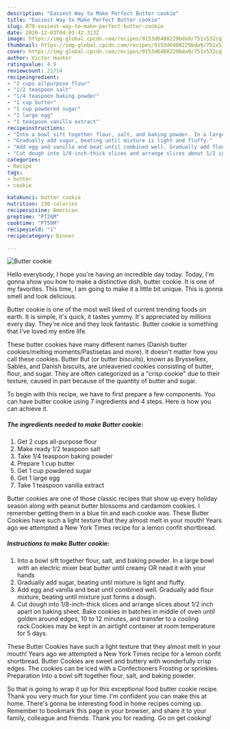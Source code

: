 ```yaml
---
description: "Easiest Way to Make Perfect Butter cookie"
title: "Easiest Way to Make Perfect Butter cookie"
slug: 879-easiest-way-to-make-perfect-butter-cookie
date: 2020-12-03T04:03:42.313Z
image: https://img-global.cpcdn.com/recipes/9153d6488229bda9/751x532cq70/butter-cookie-recipe-main-photo.jpg
thumbnail: https://img-global.cpcdn.com/recipes/9153d6488229bda9/751x532cq70/butter-cookie-recipe-main-photo.jpg
cover: https://img-global.cpcdn.com/recipes/9153d6488229bda9/751x532cq70/butter-cookie-recipe-main-photo.jpg
author: Victor Hunter
ratingvalue: 4.9
reviewcount: 21714
recipeingredient:
- "2 cups allpurpose flour"
- "1/2 teaspoon salt"
- "1/4 teaspoon baking powder"
- "1 cup butter"
- "1 cup powdered sugar"
- "1 large egg"
- "1 teaspoon vanilla extract"
recipeinstructions:
- "Into a bowl sift together flour, salt, and baking powder. In a large bowl with an electric mixer beat butter until creamy OR nead it with your hands"
- "Gradually add sugar, beating until mixture is light and fluffy."
- "Add egg and vanilla and beat until combined well. Gradually add flour mixture, beating until mixture just forms a dough."
- "Cut dough into 1/8-inch-thick slices and arrange slices about 1/2 inch apart on baking sheet. Bake cookies in batches in middle of oven until golden around edges, 10 to 12 minutes, and transfer to a cooling rack.Cookies may be kept in an airtight container at room temperature for 5 days."
categories:
- Recipe
tags:
- butter
- cookie

katakunci: butter cookie 
nutrition: 230 calories
recipecuisine: American
preptime: "PT26M"
cooktime: "PT59M"
recipeyield: "1"
recipecategory: Dinner

---
```



![Butter cookie](https://img-global.cpcdn.com/recipes/9153d6488229bda9/751x532cq70/butter-cookie-recipe-main-photo.jpg)

Hello everybody, I hope you're having an incredible day today. Today, I'm gonna show you how to make a distinctive dish, butter cookie. It is one of my favorites. This time, I am going to make it a little bit unique. This is gonna smell and look delicious.

Butter cookie is one of the most well liked of current trending foods on earth. It is simple, it's quick, it tastes yummy. It's appreciated by millions every day. They're nice and they look fantastic. Butter cookie is something that I've loved my entire life.

These butter cookies have many different names (Danish butter cookies/melting moments/Pastisetas and more). It doesn&#39;t matter how you call these cookies. Butter But (or butter biscuits), known as Brysselkex, Sablés, and Danish biscuits, are unleavened cookies consisting of butter, flour, and sugar. They are often categorized as a &#34;crisp cookie&#34; due to their texture, caused in part because of the quantity of butter and sugar.


To begin with this recipe, we have to first prepare a few components. You can have butter cookie using 7 ingredients and 4 steps. Here is how you can achieve it.

<!--inarticleads1-->

##### The ingredients needed to make Butter cookie:

1. Get 2 cups all-purpose flour
1. Make ready 1/2 teaspoon salt
1. Take 1/4 teaspoon baking powder
1. Prepare 1 cup butter
1. Get 1 cup powdered sugar
1. Get 1 large egg
1. Take 1 teaspoon vanilla extract


Butter cookies are one of those classic recipes that show up every holiday season along with peanut butter blossoms and cardamom cookies. I remember getting them in a blue tin and each cookie was. These Butter Cookies have such a light texture that they almost melt in your mouth! Years ago we attempted a New York Times recipe for a lemon confit shortbread. 

<!--inarticleads2-->

##### Instructions to make Butter cookie:

1. Into a bowl sift together flour, salt, and baking powder. In a large bowl with an electric mixer beat butter until creamy OR nead it with your hands
1. Gradually add sugar, beating until mixture is light and fluffy.
1. Add egg and vanilla and beat until combined well. Gradually add flour mixture, beating until mixture just forms a dough.
1. Cut dough into 1/8-inch-thick slices and arrange slices about 1/2 inch apart on baking sheet. Bake cookies in batches in middle of oven until golden around edges, 10 to 12 minutes, and transfer to a cooling rack.Cookies may be kept in an airtight container at room temperature for 5 days.


These Butter Cookies have such a light texture that they almost melt in your mouth! Years ago we attempted a New York Times recipe for a lemon confit shortbread. Butter Cookies are sweet and buttery with wonderfully crisp edges. The cookies can be iced with a Confectioners Frosting or sprinkles. Preparation Into a bowl sift together flour, salt, and baking powder. 

So that is going to wrap it up for this exceptional food butter cookie recipe. Thank you very much for your time. I'm confident you can make this at home. There's gonna be interesting food in home recipes coming up. Remember to bookmark this page in your browser, and share it to your family, colleague and friends. Thank you for reading. Go on get cooking!

